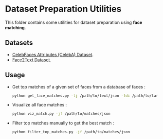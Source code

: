 # Dataset Preparation Utilities

This folder contains some utilities for dataset preparation using __face matching__.

## Datasets

-   [CelebFaces Attributes (CelebA) Dataset](https://www.kaggle.com/jessicali9530/celeba-dataset).
-   [Face2Text Dataset](https://drive.google.com/file/d/1cwcYbl0dhXEzmdbee_K_H6jcndbsxT2o/view).

## Usage

-   Get top matches of a given set of faces from a database of faces :
    ```bash
    python get_face_matches.py -tj /path/to/text/json -fdi /path/to/target/faces/dir -fdb /path/to/face/database/dir -k similar_count
    ```

-   Visualize all face matches :
    ```bash
    python viz_match.py -jf /path/to/matches/json
    ```

-   Filter top matches manually to get the best match :
    ```bash
    python filter_top_matches.py -jf /path/to/matches/json
    ```
